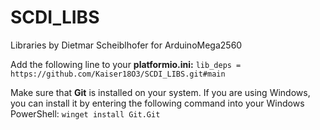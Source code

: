 # SCDI_LIBS
Libraries by Dietmar Scheiblhofer for ArduinoMega2560

Add the following line to your **platformio.ini:** `lib_deps = https://github.com/Kaiser18O3/SCDI_LIBS.git#main`

Make sure that **Git** is installed on your system.
If you are using Windows, you can install it by entering the following command into your Windows PowerShell:
`winget install Git.Git`
